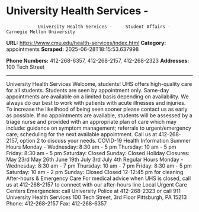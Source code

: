 # University Health Services - 
                University Health Services -     Student Affairs - Carnegie Mellon University

**URL:** https://www.cmu.edu/health-services/index.html
**Category:** appointments
**Scraped:** 2025-06-28T18:15:53.637998

**Phone Numbers:** 412-268-6357, 412-268-2157, 412-268-2323
**Addresses:** 100 Tech Street

---

University Health Services
Welcome, students! UHS offers high-quality care for all students.
Students are seen
by appointment only.
Same-day appointments are available on a limited basis depending on availability.
We always do our best to work with patients with acute illnesses and injuries.
To increase the likelihood of being seen sooner please contact us as early as possible.
If no appointments are available, students will be assessed by a triage nurse and provided with an appropriate plan of care which may include: guidance on symptom management; referrals to urgent/emergency care; scheduling for the next available appointment.
Call us at 412-268-2157, option 2 to discuss your needs.
COVID-19 Health Information
Summer Hours
Monday - Wednesday: 8:30 am - 5 pm
Thursday: 10 am - 5 pm
Friday: 8:30 am - 5 pm
Saturday: Closed
Sunday: Closed
Holiday Closures:
May 23rd
May 26th
June 19th
July 3rd
July 4th
Regular Hours
Monday - Wednesday: 8:30 am - 7 pm
Thursday: 10 am - 7 pm
Friday: 8:30 am - 5 pm
Saturday: 10 am - 2 pm
Sunday: Closed
Closed 12-12:45 pm for cleaning
After-hours & Emergency Care
For medical advice when UHS is closed, call us at 412-268-2157 to connect with our after-hours line
Local Urgent Care Centers
Emergencies:
call
University Police
at 412-268-2323 or call 911
University Health Services
100 Tech Street, 3rd Floor
Pittsburgh, PA 15213
Phone: 412-268-2157
Fax: 412-268-6357